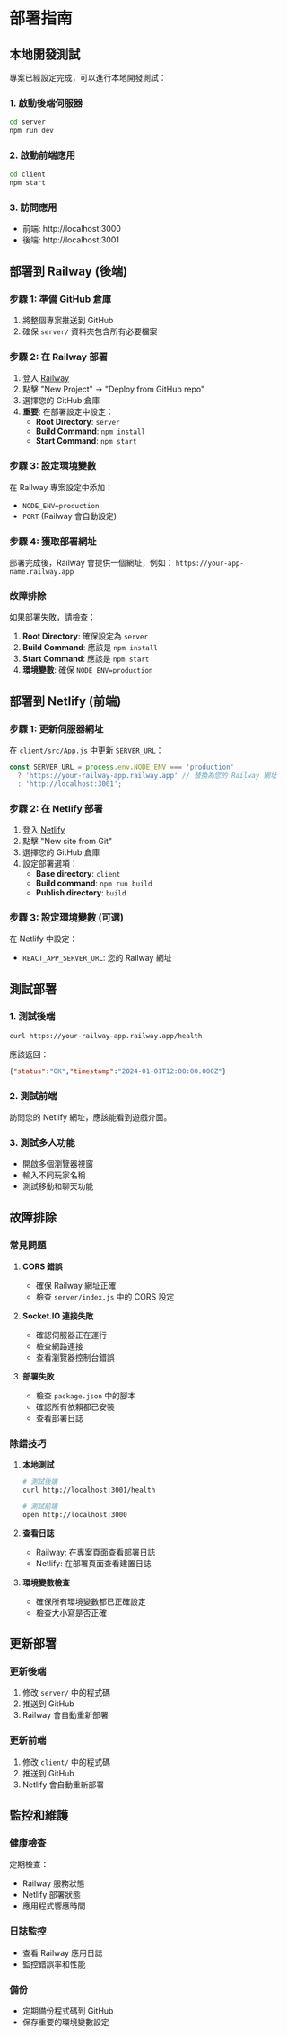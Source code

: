 # 部署指南

## 本地開發測試

專案已經設定完成，可以進行本地開發測試：

### 1. 啟動後端伺服器
```bash
cd server
npm run dev
```

### 2. 啟動前端應用
```bash
cd client
npm start
```

### 3. 訪問應用
- 前端: http://localhost:3000
- 後端: http://localhost:3001

## 部署到 Railway (後端)

### 步驟 1: 準備 GitHub 倉庫
1. 將整個專案推送到 GitHub
2. 確保 `server/` 資料夾包含所有必要檔案

### 步驟 2: 在 Railway 部署
1. 登入 [Railway](https://railway.app/)
2. 點擊 "New Project" → "Deploy from GitHub repo"
3. 選擇您的 GitHub 倉庫
4. **重要**: 在部署設定中設定：
   - **Root Directory**: `server`
   - **Build Command**: `npm install`
   - **Start Command**: `npm start`

### 步驟 3: 設定環境變數
在 Railway 專案設定中添加：
- `NODE_ENV=production`
- `PORT` (Railway 會自動設定)

### 步驟 4: 獲取部署網址
部署完成後，Railway 會提供一個網址，例如：
`https://your-app-name.railway.app`

### 故障排除
如果部署失敗，請檢查：
1. **Root Directory**: 確保設定為 `server`
2. **Build Command**: 應該是 `npm install`
3. **Start Command**: 應該是 `npm start`
4. **環境變數**: 確保 `NODE_ENV=production`

## 部署到 Netlify (前端)

### 步驟 1: 更新伺服器網址
在 `client/src/App.js` 中更新 `SERVER_URL`：

```javascript
const SERVER_URL = process.env.NODE_ENV === 'production' 
  ? 'https://your-railway-app.railway.app' // 替換為您的 Railway 網址
  : 'http://localhost:3001';
```

### 步驟 2: 在 Netlify 部署
1. 登入 [Netlify](https://netlify.com/)
2. 點擊 "New site from Git"
3. 選擇您的 GitHub 倉庫
4. 設定部署選項：
   - **Base directory**: `client`
   - **Build command**: `npm run build`
   - **Publish directory**: `build`

### 步驟 3: 設定環境變數 (可選)
在 Netlify 中設定：
- `REACT_APP_SERVER_URL`: 您的 Railway 網址

## 測試部署

### 1. 測試後端
```bash
curl https://your-railway-app.railway.app/health
```

應該返回：
```json
{"status":"OK","timestamp":"2024-01-01T12:00:00.000Z"}
```

### 2. 測試前端
訪問您的 Netlify 網址，應該能看到遊戲介面。

### 3. 測試多人功能
- 開啟多個瀏覽器視窗
- 輸入不同玩家名稱
- 測試移動和聊天功能

## 故障排除

### 常見問題

1. **CORS 錯誤**
   - 確保 Railway 網址正確
   - 檢查 `server/index.js` 中的 CORS 設定

2. **Socket.IO 連接失敗**
   - 確認伺服器正在運行
   - 檢查網路連接
   - 查看瀏覽器控制台錯誤

3. **部署失敗**
   - 檢查 `package.json` 中的腳本
   - 確認所有依賴都已安裝
   - 查看部署日誌

### 除錯技巧

1. **本地測試**
   ```bash
   # 測試後端
   curl http://localhost:3001/health
   
   # 測試前端
   open http://localhost:3000
   ```

2. **查看日誌**
   - Railway: 在專案頁面查看部署日誌
   - Netlify: 在部署頁面查看建置日誌

3. **環境變數檢查**
   - 確保所有環境變數都已正確設定
   - 檢查大小寫是否正確

## 更新部署

### 更新後端
1. 修改 `server/` 中的程式碼
2. 推送到 GitHub
3. Railway 會自動重新部署

### 更新前端
1. 修改 `client/` 中的程式碼
2. 推送到 GitHub
3. Netlify 會自動重新部署

## 監控和維護

### 健康檢查
定期檢查：
- Railway 服務狀態
- Netlify 部署狀態
- 應用程式響應時間

### 日誌監控
- 查看 Railway 應用日誌
- 監控錯誤率和性能

### 備份
- 定期備份程式碼到 GitHub
- 保存重要的環境變數設定 